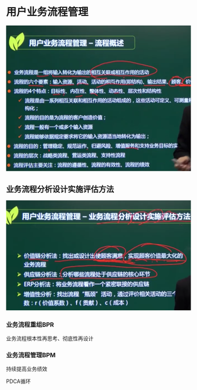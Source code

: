 # 用户业务流程管理

![image-20210510131549831](../picture/image-20210510131549831.png)







## 业务流程分析设计实施评估方法

![image-20210510131756619](../picture/image-20210510131756619.png)







### 业务流程重组BPR

业务流程根本性再思考、彻底性再设计





### 业务流程管理BPM

持续提高业务绩效

PDCA循环




































